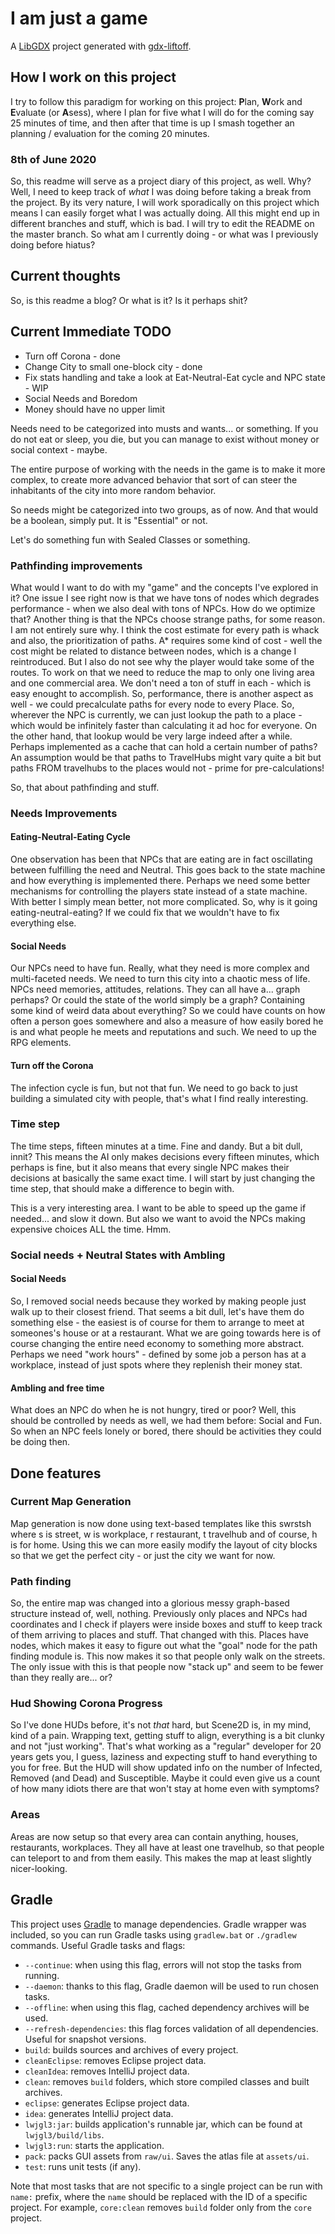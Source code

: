# I am just a game

A [LibGDX](http://libgdx.badlogicgames.com/) project generated with [gdx-liftoff](https://github.com/tommyettinger/gdx-liftoff).

## How I work on this project

I try to follow this paradigm for working on this project: **P**lan, **W**ork and **E**valuate (or **A**sess), where I plan for five what I will do for the coming say 25 minutes of time, and then after that time is up I smash together an planning / evaluation for the coming 20 minutes.

### 8th of June 2020

So, this readme will serve as a project diary of this project, as well. Why? Well, I need to keep track of *what* I was doing before taking a break from the project. By its very nature, I will work sporadically on this project which means I can easily forget what I was actually doing. All this might end up in different branches and stuff, which is bad. I will  try to edit the README on the master branch. So what am I currently doing - or what was I previously doing before hiatus?

## Current thoughts

So, is this readme a blog? Or what is it? Is it perhaps shit?

## Current Immediate TODO
* Turn off Corona - done
* Change City to small one-block city - done
* Fix stats handling and take a look at Eat-Neutral-Eat cycle and NPC state - WIP
* Social Needs and Boredom
* Money should have no upper limit

Needs need to be categorized into musts and wants... or something. If you do not eat or sleep, you die, but you can manage to exist without money or social context - maybe. 

The entire purpose of working with the needs in the game is to make it more complex, to create more advanced behavior that sort of can steer the inhabitants of the city into more random behavior.

So needs might be categorized into two groups, as of now. And that would be a boolean, simply put. It is "Essential" or not.

Let's do something fun with Sealed Classes or something.

### Pathfinding improvements
What would I want to do with my "game" and the concepts I've explored in it? One issue I see right now is that we have tons of nodes which degrades performance - when we also deal with tons of NPCs. How do we optimize that? Another thing is that the NPCs choose strange paths, for some reason. I am not entirely sure why. I think the cost estimate for every path is whack and also, the prioritization of paths. A* requires some kind of cost - well the cost might be related to distance between nodes, which is a change I reintroduced. But I also do not see why the player would take some of the routes. To work on that we need to reduce the map to only one living area and one commercial area. We don't need a ton of stuff in each - which is easy enought to accomplish. So, performance, there is another aspect as well - we could precalculate paths for every node to every Place. So, wherever the NPC is currently, we can just lookup the path to a place - which would be infinitely faster than calculating it ad hoc for everyone. On the other hand, that lookup would be very large indeed after a while. Perhaps implemented as a cache that can hold a certain number of paths? An assumption would be that paths to TravelHubs might vary quite a bit but paths FROM travelhubs to the places would not - prime for pre-calculations!

So, that about pathfinding and stuff. 

### Needs Improvements
#### Eating-Neutral-Eating Cycle
One observation has been that NPCs that are eating are in fact oscillating between fulfilling the need and Neutral. This goes back to the state machine and how everything is implemented there. Perhaps we need some better mechanisms for controlling the players state instead of a state machine. With better I simply mean better, not more complicated. So, why is it going eating-neutral-eating? If we could fix that we wouldn't have to fix everything else. 
#### Social Needs
Our NPCs need to have fun. Really, what they need is more complex and multi-faceted needs. We need to turn this city into a chaotic mess of life. NPCs need memories, attitudes, relations. They can all have a... graph perhaps? Or could the state of the world simply be a graph? Containing some kind of weird data about everything? So we could have counts on how often a person goes somewhere and also a measure of how easily bored he is and what people he meets and reputations and such. We need to up the RPG elements. 
#### Turn off the Corona
The infection cycle is fun, but not that fun. We need to go back to just building a simulated city with people, that's what I find really interesting.

### Time step
The time steps, fifteen minutes at a time. Fine and dandy. But a bit dull, innit? This means the AI only makes decisions every fifteen minutes, which perhaps is fine, but it also means that every single NPC makes their decisions at basically the same exact time. I will start by just changing the time step, that should make a difference to begin with. 

This is a very interesting area. I want to be able to speed up the game if needed... and slow it down. But also we want to avoid the NPCs making expensive choices ALL the time. Hmm.

### Social needs + Neutral States with Ambling
#### Social Needs
So, I removed social needs because they worked by making people just walk up to their closest friend. That seems a bit dull, let's have them do something else - the easiest is of course for them to arrange to meet at someones's house or at a restaurant. What we are going towards here is of course changing the entire need economy to something more abstract. Perhaps we need "work hours" - defined by some job a person has at a workplace, instead of just spots where they replenish their money stat.
#### Ambling and free time
What does an NPC do when he is not hungry, tired or poor? Well, this should be controlled by needs as well, we had them before: Social and Fun. So when an NPC feels lonely or bored, there should be activities they could be doing then. 

## Done features
### Current Map Generation
Map generation is now done using text-based templates like this swrstsh where s is street, w is workplace, r restaurant, t travelhub and of course, h is for home. Using this we can more easily modify the layout of city blocks so that we get the perfect city - or just the city we want for now.

### Path finding

So, the entire map was changed into a glorious messy graph-based structure instead of, well, nothing. Previously only places and NPCs had coordinates and I check if players were inside boxes and stuff to keep track of them arriving to places and stuff. That changed with this. Places have nodes, which makes it easy to figure out what the "goal" node for the path finding module is. This now makes it so that people only walk on the streets. The only issue with this is that people now "stack up" and seem to be fewer than they really are... or?

### Hud Showing Corona Progress

So I've done HUDs before, it's not *that* hard, but Scene2D is, in my mind, kind of a pain. Wrapping text, getting stuff to align, everything is a bit clunky and not "just working". That's what working as a "regular" developer for 20 years gets you, I guess, laziness and expecting stuff to hand everything to you for free. But the HUD will show updated info on the number of Infected, Removed (and Dead) and Susceptible. Maybe it could even give us a count of how many idiots there are that won't stay at home even with symptoms?

### Areas
Areas are now setup so that every area can contain anything, houses, restaurants, workplaces. They all have at least one travelhub, so that people can teleport to and from them easily. This makes the map at least slightly nicer-looking.



## Gradle

This project uses [Gradle](http://gradle.org/) to manage dependencies. Gradle wrapper was included, so you can run Gradle tasks using `gradlew.bat` or `./gradlew` commands. Useful Gradle tasks and flags:

- `--continue`: when using this flag, errors will not stop the tasks from running.
- `--daemon`: thanks to this flag, Gradle daemon will be used to run chosen tasks.
- `--offline`: when using this flag, cached dependency archives will be used.
- `--refresh-dependencies`: this flag forces validation of all dependencies. Useful for snapshot versions.
- `build`: builds sources and archives of every project.
- `cleanEclipse`: removes Eclipse project data.
- `cleanIdea`: removes IntelliJ project data.
- `clean`: removes `build` folders, which store compiled classes and built archives.
- `eclipse`: generates Eclipse project data.
- `idea`: generates IntelliJ project data.
- `lwjgl3:jar`: builds application's runnable jar, which can be found at `lwjgl3/build/libs`.
- `lwjgl3:run`: starts the application.
- `pack`: packs GUI assets from `raw/ui`. Saves the atlas file at `assets/ui`.
- `test`: runs unit tests (if any).

Note that most tasks that are not specific to a single project can be run with `name:` prefix, where the `name` should be replaced with the ID of a specific project.
For example, `core:clean` removes `build` folder only from the `core` project.